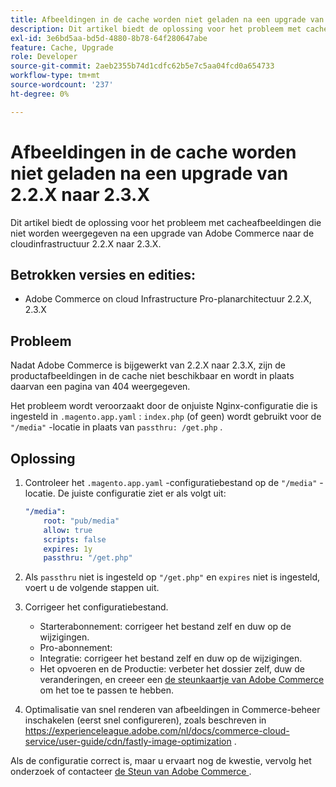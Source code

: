 ```yaml
---
title: Afbeeldingen in de cache worden niet geladen na een upgrade van 2.2.X naar 2.3.X
description: Dit artikel biedt de oplossing voor het probleem met cacheafbeeldingen die niet worden weergegeven na een upgrade van Adobe Commerce naar de cloudinfrastructuur 2.2.X naar 2.3.X.
exl-id: 3e6bd5aa-bd5d-4880-8b78-64f280647abe
feature: Cache, Upgrade
role: Developer
source-git-commit: 2aeb2355b74d1cdfc62b5e7c5aa04fcd0a654733
workflow-type: tm+mt
source-wordcount: '237'
ht-degree: 0%

---
```


# Afbeeldingen in de cache worden niet geladen na een upgrade van 2.2.X naar 2.3.X

Dit artikel biedt de oplossing voor het probleem met cacheafbeeldingen die niet worden weergegeven na een upgrade van Adobe Commerce naar de cloudinfrastructuur 2.2.X naar 2.3.X.

## Betrokken versies en edities:

* Adobe Commerce on cloud Infrastructure Pro-planarchitectuur 2.2.X, 2.3.X

## Probleem

Nadat Adobe Commerce is bijgewerkt van 2.2.X naar 2.3.X, zijn de productafbeeldingen in de cache niet beschikbaar en wordt in plaats daarvan een pagina van 404 weergegeven.

Het probleem wordt veroorzaakt door de onjuiste Nginx-configuratie die is ingesteld in `.magento.app.yaml` : `index.php` (of geen) wordt gebruikt voor de `"/media"` -locatie in plaats van `passthru: /get.php` .

## Oplossing

1. Controleer het `.magento.app.yaml` -configuratiebestand op de `"/media"` -locatie. De juiste configuratie ziet er als volgt uit:

   ```yaml
   "/media":
       root: "pub/media"
       allow: true
       scripts: false
       expires: 1y
       passthru: "/get.php"
   ```

1. Als `passthru` niet is ingesteld op `"/get.php"` en `expires` niet is ingesteld, voert u de volgende stappen uit.
1. Corrigeer het configuratiebestand.
   * Starterabonnement: corrigeer het bestand zelf en duw op de wijzigingen.
   * Pro-abonnement:
   * Integratie: corrigeer het bestand zelf en duw op de wijzigingen.
   * Het opvoeren en de Productie: verbeter het dossier zelf, duw de veranderingen, en creeer een [ de steunkaartje van Adobe Commerce ](/help/help-center-guide/help-center/magento-help-center-user-guide.md#submit-ticket) om het toe te passen te hebben.

1. Optimalisatie van snel renderen van afbeeldingen in Commerce-beheer inschakelen (eerst snel configureren), zoals beschreven in <https://experienceleague.adobe.com/nl/docs/commerce-cloud-service/user-guide/cdn/fastly-image-optimization> .

Als de configuratie correct is, maar u ervaart nog de kwestie, vervolg het onderzoek of contacteer [ de Steun van Adobe Commerce ](/help/help-center-guide/help-center/magento-help-center-user-guide.md#submit-ticket).

